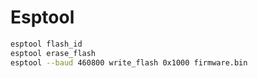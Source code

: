 # Esptool

```sh
esptool flash_id 
esptool erase_flash
esptool --baud 460800 write_flash 0x1000 firmware.bin
```

